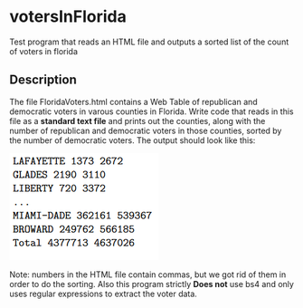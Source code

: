 # votersInFlorida
Test program that reads an HTML file and outputs a sorted list of the count of voters in florida


## Description 
The file FloridaVoters.html contains a Web Table of republican and democratic voters in varous counties in Florida. Write code that reads in this file as a **standard text file** and prints out the counties, along with the number of republican and democratic voters in those counties, sorted by the number of democratic voters. The output should look like this:

![Alt text](https://github.com/Michael-Racz/votersInFlorida/blob/master/Capture.PNG?raw=true "Picture")

Note: numbers in the HTML file contain commas, but we got rid of them in order to do the sorting. Also this program strictly **Does not** use bs4 and only uses regular expressions to extract the voter data.
